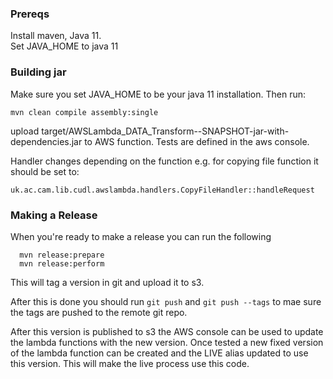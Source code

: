 ### Prereqs

Install maven, Java 11.  
Set JAVA_HOME to java 11 

### Building jar

Make sure you set JAVA_HOME to be your java 11 installation. 
Then run: 

  `mvn clean compile assembly:single`
 
 upload target/AWSLambda_DATA_Transform-<VERSION>-SNAPSHOT-jar-with-dependencies.jar
 to AWS function.  Tests are defined in the aws console.
 
 Handler changes depending on the function e.g. for copying file function it should be set to: 
 
 ``uk.ac.cam.lib.cudl.awslambda.handlers.CopyFileHandler::handleRequest``

### Making a Release

When you're ready to make a release you can run the following

      mvn release:prepare
      mvn release:perform

This will tag a version in git and upload it to s3.

After this is done you should run `git push` and `git push --tags` to mae sure the 
tags are pushed to the remote git repo.

After this version is published to s3 the AWS console can be used to update the lambda functions 
with the new version.  Once tested a new fixed version of the lambda function can be created and the 
LIVE alias updated to use this version.  This will make the live process use this code.

